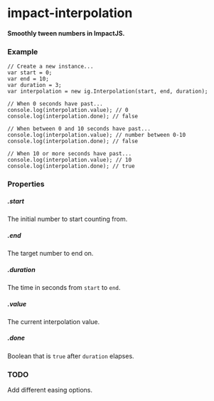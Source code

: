 impact-interpolation
====================

#### Smoothly tween numbers in ImpactJS. ####

### Example ###

```
// Create a new instance...
var start = 0;
var end = 10;
var duration = 3;
var interpolation = new ig.Interpolation(start, end, duration);

// When 0 seconds have past...
console.log(interpolation.value); // 0
console.log(interpolation.done); // false

// When between 0 and 10 seconds have past...
console.log(interpolation.value); // number between 0-10
console.log(interpolation.done); // false

// When 10 or more seconds have past...
console.log(interpolation.value); // 10
console.log(interpolation.done); // true
```

### Properties ###

##### .start #####
The initial number to start counting from.

##### .end #####
The target number to end on.

##### .duration #####
The time in seconds from `start` to `end`.

##### .value #####
The current interpolation value.

##### .done #####
Boolean that is `true` after `duration` elapses.

### TODO ###

Add different easing options.
